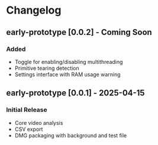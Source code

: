 # Changelog

## early-prototype [0.0.2] - Coming Soon
### Added
- Toggle for enabling/disabling multithreading
- Primitive tearing detection
- Settings interface with RAM usage warning

## early-prototype [0.0.1] - 2025-04-15
### Initial Release
- Core video analysis
- CSV export
- DMG packaging with background and test file
